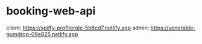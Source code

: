 # booking-web-api
client: https://spiffy-profiterole-5b6cd7.netlify.app
admin: https://venerable-gumdrop-09e825.netlify.app
